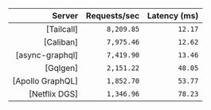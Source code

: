<!-- PERFORMANCE_RESULTS_START -->

| Server | Requests/sec | Latency (ms) |
|--------:|--------------:|--------------:|
| [Tailcall] | `8,209.85` | `12.17` |
| [Caliban] | `7,975.46` | `12.62` |
| [async-graphql] | `7,419.90` | `13.46` |
| [Gqlgen] | `2,151.22` | `48.05` |
| [Apollo GraphQL] | `1,852.70` | `53.77` |
| [Netflix DGS] | `1,346.96` | `78.23` |

<!-- PERFORMANCE_RESULTS_END -->
